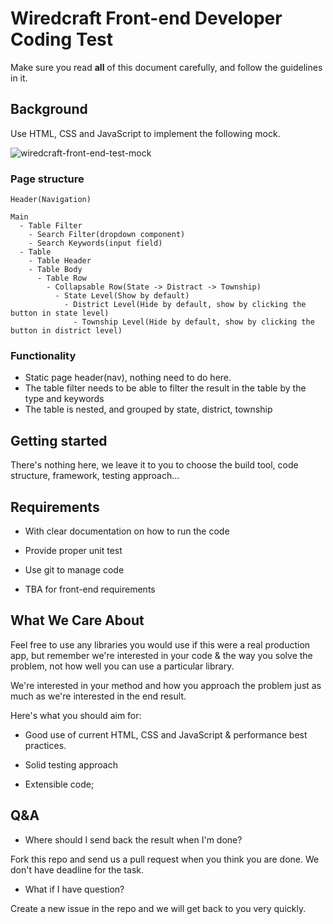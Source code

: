 # Wiredcraft Front-end Developer Coding Test

Make sure you read **all** of this document carefully, and follow the guidelines in it.

## Background

Use HTML, CSS and JavaScript to implement the following mock.

![wiredcraft-front-end-test-mock](https://cldup.com/QNw9nUVmcN-2000x2000.png)

### Page structure

```
Header(Navigation)

Main
  - Table Filter
    - Search Filter(dropdown component)
    - Search Keywords(input field)
  - Table
    - Table Header
    - Table Body
      - Table Row
        - Collapsable Row(State -> Distract -> Township)
          - State Level(Show by default)
            - District Level(Hide by default, show by clicking the button in state level)
              - Township Level(Hide by default, show by clicking the button in district level)
```

### Functionality

* Static page header(nav), nothing need to do here.
* The table filter needs to be able to filter the result in the table by the type and keywords
* The table is nested, and grouped by state, district, township

## Getting started

There's nothing here, we leave it to you to choose the build tool, code structure, framework, testing approach...

## Requirements

- With clear documentation on how to run the code

- Provide proper unit test

- Use git to manage code

- TBA for front-end requirements

## What We Care About

Feel free to use any libraries you would use if this were a real production app, but remember we're interested in your code & the way you solve the problem, not how well you can use a particular library.

We're interested in your method and how you approach the problem just as much as we're interested in the end result.

Here's what you should aim for:

- Good use of current HTML, CSS and JavaScript & performance best practices.

- Solid testing approach

- Extensible code;

## Q&A

* Where should I send back the result when I'm done?

Fork this repo and send us a pull request when you think you are done. We don't have deadline for the task.

* What if I have question?

Create a new issue in the repo and we will get back to you very quickly.
